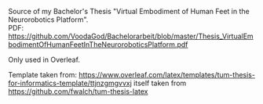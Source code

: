 Source of my Bachelor's Thesis "Virtual Embodiment of Human Feet in the Neurorobotics Platform".  
PDF: https://github.com/VoodaGod/Bachelorarbeit/blob/master/Thesis_VirtualEmbodimentOfHumanFeetInTheNeuroroboticsPlatform.pdf

Only used in Overleaf.

Template taken from: https://www.overleaf.com/latex/templates/tum-thesis-for-informatics-template/ttjnzgmgvvxj
itself taken from https://github.com/fwalch/tum-thesis-latex
